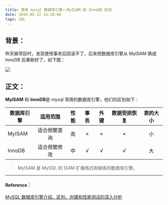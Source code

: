 ```yaml
---
title: 常用 mysql 数据库引擎——MyISAM 和 InnoDB 区别
date: 2016-05-22 14:20:00
tags: SQL
---
```

  
## 背景：
昨天做项目时，发现使用事务后回滚不了，后来把数据库引擎从 MyISAM 换成 InnoDB 后果断好了，如下图：
 
![](http://images2015.cnblogs.com/blog/896608/201605/896608-20160522141935919-1781780255.png)

## 正文：

**MyISAM** 和 **InnoDB**是 mysql 常用的数据库引擎，他们的区别如下：

|数据库引擎|适用范围|性能|事务|外键|数据受损恢复|表的大小|
|--------|:----:|:----:|:----:|:----:|:----:|:----:|
|MyISAM|适合频繁查询|高|×|×|×|小|
|InnoDB|适合频繁修改|中|√|√|√|大|

> MyISAM 是 MySQL 的 ISAM 扩展格式和缺省的数据库引擎。

---

#### Reference：

[ MySQL 数据库引擎介绍、区别、创建和性能测试的深入分析](http://www.jb51.net/article/38004.htm)